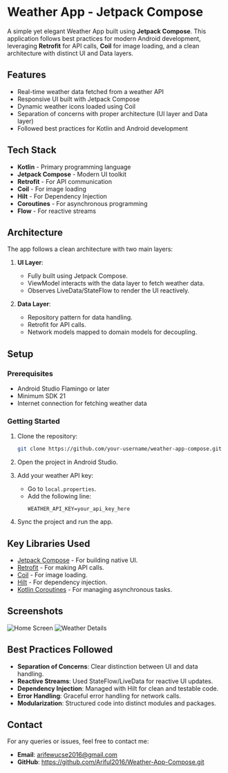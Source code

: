 # Weather App - Jetpack Compose

A simple yet elegant Weather App built using **Jetpack Compose**. This application follows best practices for modern Android development, leveraging **Retrofit** for API calls, **Coil** for image loading, and a clean architecture with distinct UI and Data layers.

## Features

- Real-time weather data fetched from a weather API
- Responsive UI built with Jetpack Compose
- Dynamic weather icons loaded using Coil
- Separation of concerns with proper architecture (UI layer and Data layer)
- Followed best practices for Kotlin and Android development

## Tech Stack

- **Kotlin** - Primary programming language
- **Jetpack Compose** - Modern UI toolkit
- **Retrofit** - For API communication
- **Coil** - For image loading
- **Hilt** - For Dependency Injection
- **Coroutines** - For asynchronous programming
- **Flow** - For reactive streams

## Architecture

The app follows a clean architecture with two main layers:

1. **UI Layer**:
   - Fully built using Jetpack Compose.
   - ViewModel interacts with the data layer to fetch weather data.
   - Observes LiveData/StateFlow to render the UI reactively.

2. **Data Layer**:
   - Repository pattern for data handling.
   - Retrofit for API calls.
   - Network models mapped to domain models for decoupling.

## Setup

### Prerequisites

- Android Studio Flamingo or later
- Minimum SDK 21
- Internet connection for fetching weather data

### Getting Started

1. Clone the repository:

   ```bash
   git clone https://github.com/your-username/weather-app-compose.git
   ```

2. Open the project in Android Studio.

3. Add your weather API key:
   - Go to `local.properties`.
   - Add the following line:
     ```properties
     WEATHER_API_KEY=your_api_key_here
     ```

4. Sync the project and run the app.

## Key Libraries Used

- [Jetpack Compose](https://developer.android.com/jetpack/compose) - For building native UI.
- [Retrofit](https://square.github.io/retrofit/) - For making API calls.
- [Coil](https://coil-kt.github.io/coil/) - For image loading.
- [Hilt](https://dagger.dev/hilt/) - For dependency injection.
- [Kotlin Coroutines](https://kotlinlang.org/docs/coroutines-overview.html) - For managing asynchronous tasks.

## Screenshots

![Home Screen](https://via.placeholder.com/400x800?text=Home+Screen)
![Weather Details](https://via.placeholder.com/400x800?text=Weather+Details)

## Best Practices Followed

- **Separation of Concerns**: Clear distinction between UI and data handling.
- **Reactive Streams**: Used StateFlow/LiveData for reactive UI updates.
- **Dependency Injection**: Managed with Hilt for clean and testable code.
- **Error Handling**: Graceful error handling for network calls.
- **Modularization**: Structured code into distinct modules and packages.


## Contact

For any queries or issues, feel free to contact me:

- **Email**: arifewucse2016@gmail.com
- **GitHub**: https://github.com/Ariful2016/Weather-App-Compose.git
